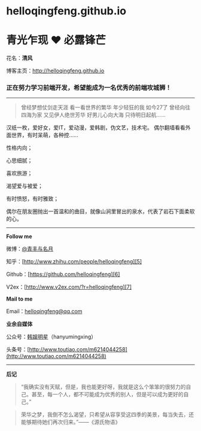 # helloqingfeng.github.io
青光乍现 ❤️ 必露锋芒
===================
花名：**清风**

博客主页：http://helloqingfeng.github.io

### 正在努力学习前端开发，希望能成为一名优秀的前端攻城狮！
---

> 曾经梦想仗剑走天涯
> 看一看世界的繁华 年少轻狂的我 如今27了
> 曾经向往四海为家 又见伊人绝世芳华
> 好男儿心向大海 只待明日起航……

汉纸一枚，爱好女，爱IT，爱动漫，爱韩剧，伪文艺，技术宅。
偶尔翻墙看看外面世界，有时呆萌，各种控……

性格内向；

心思细腻；

喜欢旅游；

渴望爱与被爱；

有时愤怒，有时雅致；

偶尔在朋友圈抛出一首温和的曲目，就像山涧里冒出的泉水，代表了岩石下面柔软的心。

---
**Follow me**

微博：[@青丰与名月][4]

知乎：[http://www.zhihu.com/people/helloqingfeng][5]

Github：[https://github.com/helloqingfeng][6]

V2ex：[http://www.v2ex.com/?r=helloqingfeng][7]


**Mail to me**

Email：[helloqingfeng@qq.com][8]

**业余自媒体**

公众号：[韩娱明星][1]（hanyumingxing）

头条号：[http://www.toutiao.com/m6214044258](http://www.toutiao.com/m6214044258)

---

**后记**
> “我确实没有天赋，但是，我也能更好呀，我就是这么个笨笨的很努力的自己。甚至，每一个人，都不可能成为优秀的别人，但是可以成为更好的自己。”

> 荣华之梦，我倒不怎么渴望，只希望从容享受这四季的美景，每当失去，还能够期待她们再次归来。”——《源氏物语》

  [1]: http://www.aiweibang.com/m/u/4432
  [2]: http://helloqingfeng.aliapp.com/hello0.html
  [3]: http://helloqingfeng.aliapp.com/
  [4]: http://weibo.com/helloqingfeng
  [5]: http://www.zhihu.com/people/helloqingfeng
  [6]: https://github.com/helloqingfeng
  [7]: http://www.v2ex.com/?r=helloqingfeng
  [8]: http://helloqingfeng@xiaoyuanjian.com
